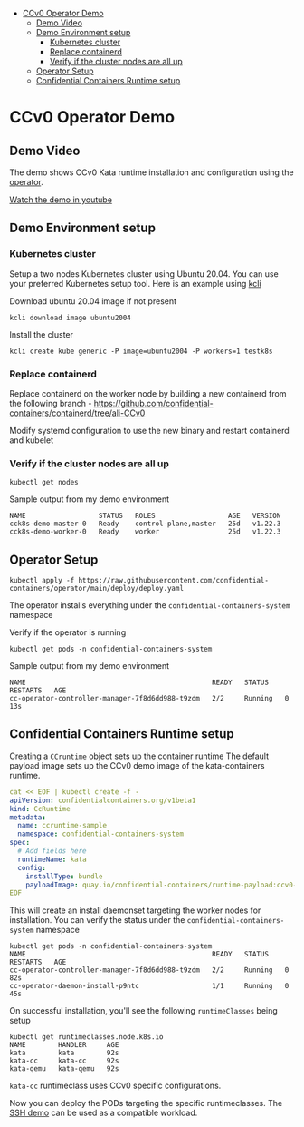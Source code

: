 <!-- TOC start -->
- [CCv0 Operator Demo](#ccv0-operator-demo)
  * [Demo Video](#demo-video)
  * [Demo Environment setup](#demo-environment-setup)
    + [Kubernetes cluster](#kubernetes-cluster)
    + [Replace containerd ](#replace-containerd)
    + [Verify if the cluster nodes are all up](#verify-if-the-cluster-nodes-are-all-up)
  * [Operator Setup](#operator-setup)
  * [Confidential Containers Runtime setup](#confidential-containers-runtime-setup)
<!-- TOC end -->

# CCv0 Operator Demo

## Demo Video

The demo shows CCv0 Kata runtime installation and configuration using the [operator](https://github.com/confidential-containers/operator).

[Watch the demo in youtube](https://www.youtube.com/watch?v=4cM3IhfnJLQ)


## Demo Environment setup

### Kubernetes cluster

Setup a two nodes Kubernetes cluster using Ubuntu 20.04. 
You can use your preferred Kubernetes setup tool. Here is an example
using [kcli](https://kcli.readthedocs.io/en/latest/)

Download ubuntu 20.04 image if not present
```
kcli download image ubuntu2004
```

Install the cluster
```
kcli create kube generic -P image=ubuntu2004 -P workers=1 testk8s
```

### Replace containerd 

Replace containerd on the worker node by building a new containerd from the following 
branch - https://github.com/confidential-containers/containerd/tree/ali-CCv0

Modify systemd configuration to use the new binary and restart containerd and kubelet

### Verify if the cluster nodes are all up

```
kubectl get nodes
```
Sample output from my demo environment
```
NAME                  STATUS   ROLES                  AGE   VERSION
cck8s-demo-master-0   Ready    control-plane,master   25d   v1.22.3
cck8s-demo-worker-0   Ready    worker                 25d   v1.22.3
```

## Operator Setup

```
kubectl apply -f https://raw.githubusercontent.com/confidential-containers/operator/main/deploy/deploy.yaml
```

The operator installs everything under the `confidential-containers-system` namespace

Verify if the operator is running

```
kubectl get pods -n confidential-containers-system                                                                                                                       
```

Sample output from my demo environment
```
NAME                                              READY   STATUS    RESTARTS   AGE                                                                                              
cc-operator-controller-manager-7f8d6dd988-t9zdm   2/2     Running   0          13s 
```

## Confidential Containers Runtime setup

Creating a `CCruntime` object sets up the container runtime
The default payload image sets up the CCv0 demo image of the kata-containers runtime.

```yaml
cat << EOF | kubectl create -f -
apiVersion: confidentialcontainers.org/v1beta1
kind: CcRuntime
metadata:
  name: ccruntime-sample
  namespace: confidential-containers-system
spec:
  # Add fields here
  runtimeName: kata
  config:
    installType: bundle
    payloadImage: quay.io/confidential-containers/runtime-payload:ccv0-ssh-demo
EOF
```
This will create an install daemonset targeting the worker nodes for installation.
You can verify the status under the `confidential-containers-system` namespace

```
kubectl get pods -n confidential-containers-system
NAME                                              READY   STATUS    RESTARTS   AGE
cc-operator-controller-manager-7f8d6dd988-t9zdm   2/2     Running   0          82s
cc-operator-daemon-install-p9ntc                  1/1     Running   0          45s
```

On successful installation, you'll see the following `runtimeClasses` being setup

```
kubectl get runtimeclasses.node.k8s.io
NAME        HANDLER     AGE
kata        kata        92s
kata-cc     kata-cc     92s
kata-qemu   kata-qemu   92s
```
`kata-cc` runtimeclass uses CCv0 specific configurations. 

Now you can deploy the PODs targeting the specific runtimeclasses.
The [SSH demo](/demos/ssh-demo) can be used as a compatible workload.
